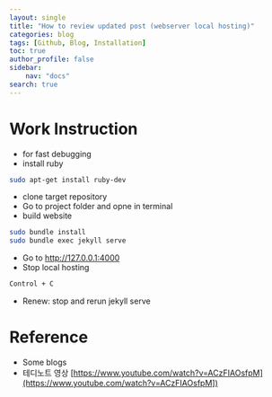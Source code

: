 ```yaml
---
layout: single
title: "How to review updated post (webserver local hosting)"
categories: blog
tags: [Github, Blog, Installation]
toc: true
author_profile: false
sidebar:
    nav: "docs"
search: true
---
```


# Work Instruction

- for fast debugging
- install ruby
```bash
sudo apt-get install ruby-dev
```
- clone target repository
- Go to project folder and opne in terminal
- build website
```bash
sudo bundle install
sudo bundle exec jekyll serve
```
- Go to http://127.0.0.1:4000
- Stop local hosting
```bash
Control + C
```
- Renew: stop and rerun jekyll serve


# Reference
- Some blogs
- 테디노트 영상 [https://www.youtube.com/watch?v=ACzFIAOsfpM](https://www.youtube.com/watch?v=ACzFIAOsfpM])